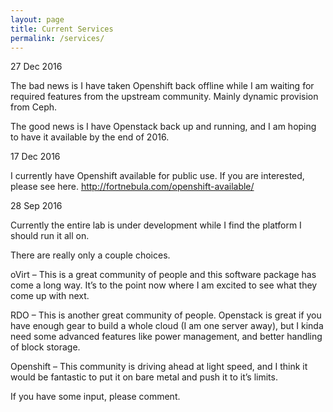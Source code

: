 ```yaml
---
layout: page
title: Current Services
permalink: /services/
---
```

27 Dec 2016

The bad news is I have taken Openshift back offline while I am waiting for required features from the upstream community. Mainly dynamic provision from Ceph.

The good news is I have Openstack back up and running, and I am hoping to have it available by the end of 2016.

 

17 Dec 2016

I currently have Openshift available for public use. If you are interested, please see here.  http://fortnebula.com/openshift-available/

 

28 Sep 2016

Currently the entire lab is under development while I find the platform I should run it all on.

There are really only a couple choices.

oVirt – This is a great community of people and this software package has come a long way. It’s to the point now where I am excited to see what they come up with next.

RDO – This is another great community of people. Openstack is great if you have enough gear to build a whole cloud (I am one server away), but I kinda need some advanced features like power management, and better handling of block storage.

Openshift – This community is driving ahead at light speed, and I think it would be fantastic to put it on bare metal and push it to it’s limits.

If you have some input, please comment.
